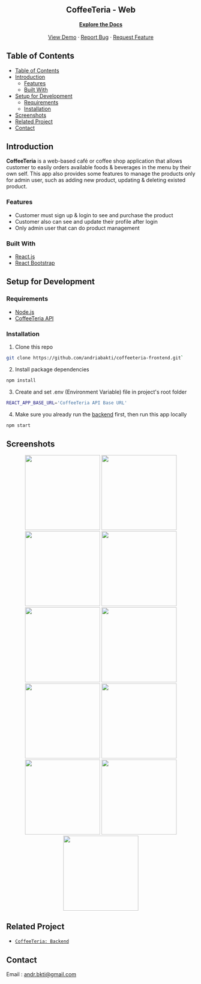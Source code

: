 <h2 align="center">CoffeeTeria - Web</h2>
<p align="center">
  <a href="https://github.com/andriabakti/coffeeteria-frontend">
    <strong>Explore the Docs</strong>
  </a>
  <br/>
  <br/>
  <a href="https://andria-coffeeteria.netlify.app/main">View Demo</a>
  ·
  <a href="https://github.com/andriabakti/coffeeteria-frontend/issues">Report Bug</a>
  ·
  <a href="https://github.com/andriabakti/coffeeteria-frontend/issues">Request Feature</a>
</p>

## Table of Contents

- [Table of Contents](#table-of-contents)
- [Introduction](#introduction)
  - [Features](#features)
  - [Built With](#built-with)
- [Setup for Development](#setup-for-development)
  - [Requirements](#requirements)
  - [Installation](#installation)
- [Screenshots](#screenshots)
- [Related Project](#related-project)
- [Contact](#contact)

## Introduction

<b>CoffeeTeria</b> is a web-based café or coffee shop application that allows customer to easily orders available foods & beverages in the menu by their own self. This app also provides some features to manage the products only for admin user, such as adding new product, updating & deleting existed product.

### Features

- Customer must sign up & login to see and purchase the product
- Customer also can see and update their profile after login
- Only admin user that can do product management

### Built With

- [React.js](https://reactjs.org/)
- [React Bootstrap](https://react-bootstrap.github.io/)

## Setup for Development

### Requirements

- [Node.js](https://nodejs.org/en/download/)
- [CoffeeTeria API](https://github.com/andriabakti/coffeeteria-backend.git)

### Installation

1. Clone this repo

```sh
git clone https://github.com/andriabakti/coffeeteria-frontend.git`
```

2. Install package dependencies

```sh
npm install
```

3. Create and set .env (Environment Variable) file in project's root folder

```sh
REACT_APP_BASE_URL='CoffeeTeria API Base URL'
```

4. Make sure you already run the [backend](https://github.com/andriabakti/coffeeteria-backend.git) first, then run this app locally

```sh
npm start
```

## Screenshots

<p align='center'>
  <span>
    <image width="200" src='./previews/home.png' />
    <image width="200" src='./previews/auth_register.png' />
    <image width="200" src='./previews/auth_login.png' />
    <image width="200" src='./previews/product.png' />
    <image width="200" src='./previews/product_admin.png' />
    <image width="200" src='./previews/product_detail.png' />
    <image width="200" src='./previews/product_edit.png' />
    <image width="200" src='./previews/product_new.png' />
    <image width="200" src='./previews/order_cart.png' />
    <image width="200" src='./previews/order_history.png' />
    <image width="200" src='./previews/user_profile.png' />
  </span>
</p>

## Related Project

- [`CoffeeTeria: Backend`](https://github.com/andriabakti/coffeeteria-backend)

## Contact

Email : andr.bkti@gmail.com
